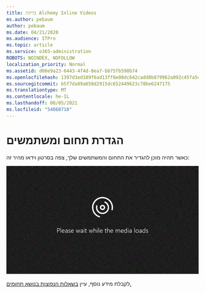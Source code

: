 ```yaml
---
title: בדיקת Alchemy Inline Videos
ms.author: pebaum
author: pebaum
ms.date: 04/21/2020
ms.audience: ITPro
ms.topic: article
ms.service: o365-administration
ROBOTS: NOINDEX, NOFOLLOW
localization_priority: Normal
ms.assetid: d00e9a23-6443-4f4d-8ea7-bb75fb590b74
ms.openlocfilehash: 1397d3ed189f6ad13ff8e00dc642cadd8b879962a092c45fa54b975888c03397
ms.sourcegitcommit: b5f7da89a650d2915dc652449623c78be6247175
ms.translationtype: MT
ms.contentlocale: he-IL
ms.lasthandoff: 08/05/2021
ms.locfileid: "54060718"
---
```

# <a name="set-up-domain-and-users"></a>הגדרת תחום ומשתמשים

כאשר תהיה מוכן להגדיר את התחום והמשתמשים שלך, צפה בסרטון וידאו מהיר זה:
  
![הדפדפן שלך אינו תומך בסרטון וידאו. התקן את Microsoft Silverlight, Adobe Flash Player או Internet Explorer 9.](media/MSN_Video_Widget.gif)
  
לקבלת מידע נוסף, עיין [בשאלות הנפוצות בנושא תחומים.](https://docs.microsoft.com/microsoft-365/admin/setup/domains-faq)
